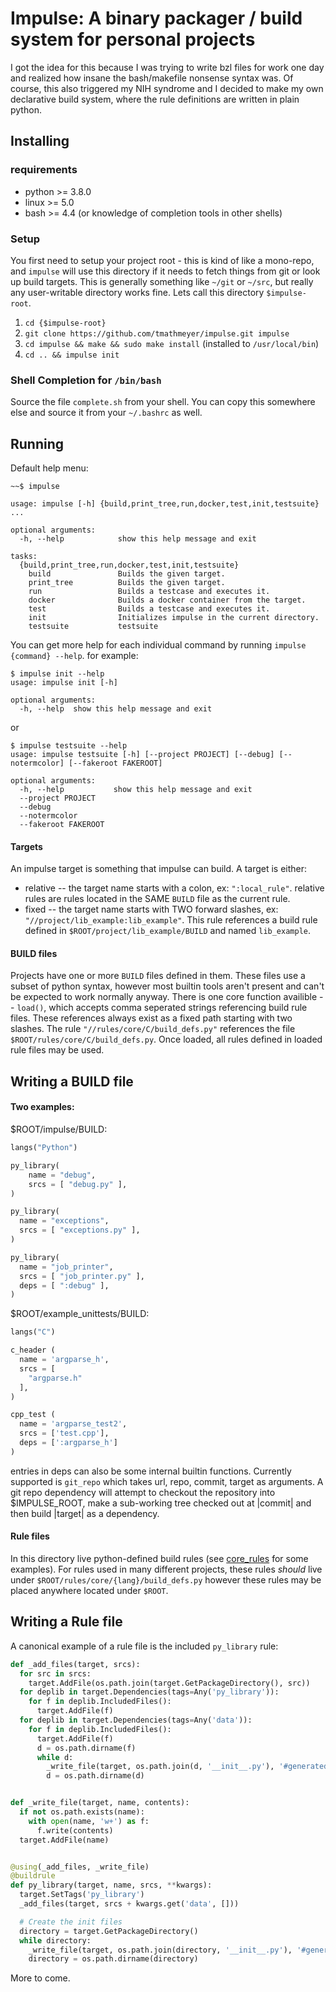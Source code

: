 #  Impulse: A binary packager / build system for personal projects

I got the idea for this because I was trying to write bzl files for work one day
and realized how insane the bash/makefile nonsense syntax was. Of course, this
also triggered my NIH syndrome and I decided to make my own declarative build
system, where the rule definitions are written in plain python.

## Installing
### requirements
 - python >= 3.8.0
 - linux >= 5.0
 - bash >= 4.4 (or knowledge of completion tools in other shells)

### Setup
You first need to setup your project root - this is kind of like a mono-repo,
and ```impulse``` will use this directory if it needs to fetch things from git
or look up build targets. This is generally something like ```~/git``` or
```~/src```, but really any user-writable directory works fine. Lets call this
directory ```$impulse-root```.
 1. ```cd {$impulse-root}```
 2. ```git clone https://github.com/tmathmeyer/impulse.git impulse```
 3. ```cd impulse && make && sudo make install``` (installed to ```/usr/local/bin```)
 4. ```cd .. && impulse init```

### Shell Completion for ```/bin/bash```
Source the file ```complete.sh``` from your shell. You can copy this somewhere
else and source it from your ```~/.bashrc``` as well.

## Running
Default help menu:
```
~~$ impulse

usage: impulse [-h] {build,print_tree,run,docker,test,init,testsuite} ...

optional arguments:
  -h, --help            show this help message and exit

tasks:
  {build,print_tree,run,docker,test,init,testsuite}
    build               Builds the given target.
    print_tree          Builds the given target.
    run                 Builds a testcase and executes it.
    docker              Builds a docker container from the target.
    test                Builds a testcase and executes it.
    init                Initializes impulse in the current directory.
    testsuite           testsuite
```

You can get more help for each individual command by running
```impulse {command} --help```. for example:
```
$ impulse init --help
usage: impulse init [-h]

optional arguments:
  -h, --help  show this help message and exit
```
or
```
$ impulse testsuite --help
usage: impulse testsuite [-h] [--project PROJECT] [--debug] [--notermcolor] [--fakeroot FAKEROOT]

optional arguments:
  -h, --help           show this help message and exit
  --project PROJECT
  --debug
  --notermcolor
  --fakeroot FAKEROOT
```

#### Targets
An impulse target is something that impulse can build. A target is either:
* relative -- the target name starts with a colon, ex: ```":local_rule"```. relative rules are rules located in the SAME ```BUILD``` file as the current rule.
* fixed -- the target name starts with TWO forward slashes, ex: ```"//project/lib_example:lib_example"```. This rule references a build rule defined in ```$ROOT/project/lib_example/BUILD``` and named ```lib_example```.

#### BUILD files
Projects have one or more ```BUILD``` files defined in them. These files use a subset of python syntax, however most builtin tools aren't present and can't be expected to work normally anyway. There is one core function availible -- ```load()```, which accepts comma seperated strings referencing build rule files. These references always exist as a fixed path starting with two slashes. The rule ```"//rules/core/C/build_defs.py"``` references the file ```$ROOT/rules/core/C/build_defs.py```. Once loaded, all rules defined in loaded rule files may be used.

## Writing a BUILD file
#### Two examples:
$ROOT/impulse/BUILD:
```python
langs("Python")

py_library(
    name = "debug",
    srcs = [ "debug.py" ],
)

py_library(
  name = "exceptions",
  srcs = [ "exceptions.py" ],
)

py_library(
  name = "job_printer",
  srcs = [ "job_printer.py" ],
  deps = [ ":debug" ],
)
```

$ROOT/example_unittests/BUILD:
```python
langs("C")

c_header (
  name = 'argparse_h',
  srcs = [
    "argparse.h"
  ],
)

cpp_test (
  name = 'argparse_test2',
  srcs = ['test.cpp'],
  deps = [':argparse_h']
)
```

entries in deps can also be some internal builtin functions. Currently supported is ```git_repo```
which takes url, repo, commit, target as arguments. A git repo dependency will attempt to checkout
the repository into $IMPULSE_ROOT, make a sub-working tree checked out at |commit| and then
build |target| as a dependency.

#### Rule files
In this directory live python-defined build rules (see [core_rules](CORE) for some examples). For rules used in many different projects, these rules _should_ live under ```$ROOT/rules/core/{lang}/build_defs.py``` however these rules may be placed anywhere located under ```$ROOT```.

## Writing a Rule file
A canonical example of a rule file is the included ```py_library``` rule:
```python
def _add_files(target, srcs):
  for src in srcs:
    target.AddFile(os.path.join(target.GetPackageDirectory(), src))
  for deplib in target.Dependencies(tags=Any('py_library')):
    for f in deplib.IncludedFiles():
      target.AddFile(f)
  for deplib in target.Dependencies(tags=Any('data')):
    for f in deplib.IncludedFiles():
      target.AddFile(f)
      d = os.path.dirname(f)
      while d:
        _write_file(target, os.path.join(d, '__init__.py'), '#generated')
        d = os.path.dirname(d)


def _write_file(target, name, contents):
  if not os.path.exists(name):
    with open(name, 'w+') as f:
      f.write(contents)
  target.AddFile(name)


@using(_add_files, _write_file)
@buildrule
def py_library(target, name, srcs, **kwargs):
  target.SetTags('py_library')
  _add_files(target, srcs + kwargs.get('data', []))

  # Create the init files
  directory = target.GetPackageDirectory()
  while directory:
    _write_file(target, os.path.join(directory, '__init__.py'), '#generated')
    directory = os.path.dirname(directory)
```

More to come.
